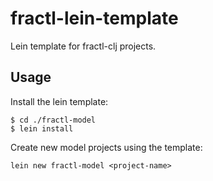 # fractl-lein-template

Lein template for fractl-clj projects.

## Usage

Install the lein template:

```shell
$ cd ./fractl-model
$ lein install
```

Create new model projects using the template:

```shell
lein new fractl-model <project-name>
```